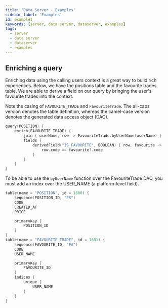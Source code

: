 ```yaml
---
title: 'Data Server - Examples'
sidebar_label: 'Examples'
id: examples
keywords: [server, data server, dataserver, examples]
tags:
  - server
  - data server
  - dataserver
  - examples
---
```



## Enriching a query

Enriching data using the calling users context is a great way to build rich experiences. Below, we have the positions table and the favourite trades table. We are able to derive a field on our query by bringing the user's favourite trades into the context.

Note the casing of `FAVOURITE_TRADE` and `FavouriteTrade`. The all-caps version denotes the table definition, whereas the camel-case version denotes the generated data access object (DAO).

```kotlin
query(POSITION) {
    enrich(FAVOURITE_TRADE) {
        join { userName, row -> FavouriteTrade.byUserName(userName) }
        fields {
            derivedField("IS_FAVOURITE", BOOLEAN) { row, favourite ->
                row.code == favourite?.code
            }
        }
    }
}
```

To be able to use the `byUserName` function over the FavouriteTrade DAO, you must add an index over the USER_NAME (a platform-level field).

```kotlin
table(name = "POSITION", id = 1600) {
    sequence(POSITION_ID, "PS")
    CODE
    CREATED_AT
    PRICE

    primaryKey {
        POSITION_ID
    }
}
table(name = "FAVOURITE_TRADE", id = 1601) {
    sequence(FAVOURITE_ID, "FA")
    CODE
    USER_NAME

    primaryKey {
        FAVOURITE_ID
    }
    indices {
        unique {
            USER_NAME
        }
    }
}
```
